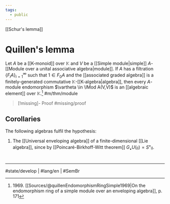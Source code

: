 ```yaml
---
tags:
  - public
---
```

[[Schur's lemma]]
# Quillen's lemma

Let $A$ be a [[K-monoid]] over $\mathbb{K}$ and $V$ be a [[Simple module|simple]] $A$-[[Module over a unital associative algebra|module]].
If $A$ has a filtration $\{ F_{i}A \}_{i=1}^\infty$ such that $1 \in F_{0}A$ and the [[associated graded algebra]] is a finitely-generated commutative $\mathbb{K}$-[[K-algebra|algebra]],
then every $A$-module endomorphism $\vartheta \in \lMod A(V,V)$ is an [[algebraic element]] over $\mathbb{K}$.[^1969]
#m/thm/module 

> [!missing]- Proof
> #missing/proof


  [^1969]: 1969\. [[Sources/@quillenEndomorphismRingSimple1969|On the endomorphism ring of a simple module over an enveloping algebra]], p. 171

## Corollaries

The following algebras fulfil the hypothesis:

1. The [[Universal enveloping algebra]] of a finite-dimensional [[Lie algebra]], since by [[Poincaré-Birkhoff-Witt theorem]] $G_{\bullet}U(\mathfrak{g}) = S^\bullet \mathfrak{g}$.

#
---
#state/develop | #lang/en | #SemBr
